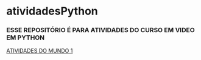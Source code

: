 # atividadesPython
<h3>
ESSE REPOSITÓRIO É PARA ATIVIDADES DO CURSO EM VIDEO EM PYTHON 
</h3>
 <body>

 <a href="https://github.com/Frouzin/atividadesPython/tree/main/Mundo%201">ATIVIDADES DO MUNDO 1</a>

